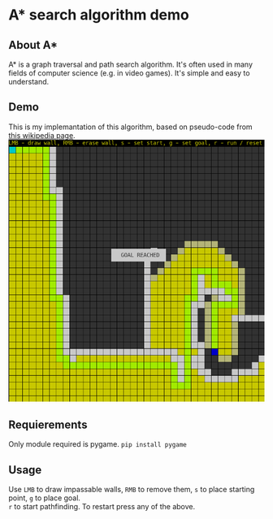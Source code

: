 # A* search algorithm demo
## About A*
A\* is a graph traversal and path search algorithm. It's often used in many fields of computer science (e.g. in video games). It's simple and easy to understand.
## Demo
This is my implemantation of this algorithm, based on pseudo-code from [this wikipedia page](https://en.wikipedia.org/wiki/A*_search_algorithm).
![screenshot of demo](https://github.com/LoipesMas/a-star-demo/blob/master/screenshot.png)
## Requierements
Only module required is pygame.
`pip install pygame`
## Usage
Use `LMB` to draw impassable walls, `RMB` to remove them, `s` to place starting point, `g` to place goal.  
`r` to start pathfinding. To restart press any of the above.
